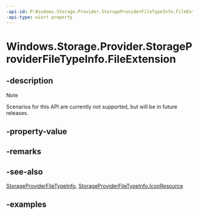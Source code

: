 ```yaml
---
-api-id: P:Windows.Storage.Provider.StorageProviderFileTypeInfo.FileExtension
-api-type: winrt property
---
```


# Windows.Storage.Provider.StorageProviderFileTypeInfo.FileExtension

<!--
public string FileExtension { get; }
-->


## -description
> [!NOTE]
> Scenarios for this API are currently not supported, but will be in future releases.

## -property-value

## -remarks

## -see-also
[StorageProviderFileTypeInfo](storageproviderfiletypeinfo.md), [StorageProviderFileTypeInfo.IconResource](storageproviderfiletypeinfo_iconresource.md)

## -examples
